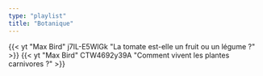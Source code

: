 ```yaml
---
type: "playlist"
title: "Botanique"
---
```


{{< yt "Max Bird" j7IL-E5WlGk "La tomate est-elle un fruit ou un légume ?"  >}}
{{< yt "Max Bird" CTW4692y39A "Comment vivent les plantes carnivores ?"  >}}